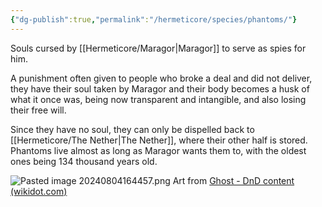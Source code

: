 ```yaml
---
{"dg-publish":true,"permalink":"/hermeticore/species/phantoms/"}
---
```


Souls cursed by [[Hermeticore/Maragor\|Maragor]] to serve as spies for him.

A punishment often given to people who broke a deal and did not deliver, they have their soul taken by Maragor and their body becomes a husk of what it once was, being now transparent and intangible, and also losing their free will.

Since they have no soul, they can only be dispelled back to [[Hermeticore/The Nether\|The Nether]], where their other half is stored.
Phantoms live almost as long as Maragor wants them to, with the oldest ones being 134 thousand years old.

![Pasted image 20240804164457.png](/img/user/images/Pasted%20image%2020240804164457.png)
Art from [Ghost - DnD content (wikidot.com)](http://dndroll.wikidot.com/creatures:ghost)